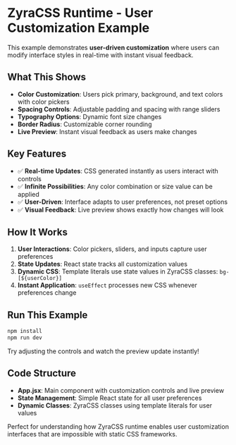 # ZyraCSS Runtime - User Customization Example

This example demonstrates **user-driven customization** where users can modify interface styles in real-time with instant visual feedback.

## What This Shows

- **Color Customization**: Users pick primary, background, and text colors with color pickers
- **Spacing Controls**: Adjustable padding and spacing with range sliders
- **Typography Options**: Dynamic font size changes
- **Border Radius**: Customizable corner rounding
- **Live Preview**: Instant visual feedback as users make changes

## Key Features

- ✅ **Real-time Updates**: CSS generated instantly as users interact with controls
- ✅ **Infinite Possibilities**: Any color combination or size value can be applied
- ✅ **User-Driven**: Interface adapts to user preferences, not preset options
- ✅ **Visual Feedback**: Live preview shows exactly how changes will look

## How It Works

1. **User Interactions**: Color pickers, sliders, and inputs capture user preferences
2. **State Updates**: React state tracks all customization values
3. **Dynamic CSS**: Template literals use state values in ZyraCSS classes: `bg-[${userColor}]`
4. **Instant Application**: `useEffect` processes new CSS whenever preferences change

## Run This Example

```bash
npm install
npm run dev
```

Try adjusting the controls and watch the preview update instantly!

## Code Structure

- **App.jsx**: Main component with customization controls and live preview
- **State Management**: Simple React state for all user preferences
- **Dynamic Classes**: ZyraCSS classes using template literals for user values

Perfect for understanding how ZyraCSS runtime enables user customization interfaces that are impossible with static CSS frameworks.
